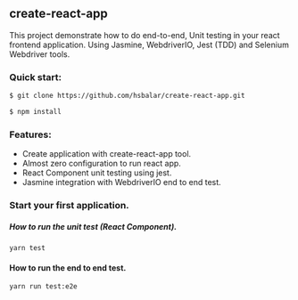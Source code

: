 ## create-react-app

This project demonstrate how to do end-to-end, Unit testing in your react frontend application. Using Jasmine, WebdriverIO, Jest (TDD) and Selenium Webdriver tools.

### Quick start:

```bash
$ git clone https://github.com/hsbalar/create-react-app.git

$ npm install

```

### Features:
 * Create application with create-react-app tool.
 * Almost zero configuration to run react app.
 * React Component unit testing using jest.
 * Jasmine integration with WebdriverIO end to end test.

### Start your first application.

##### How to run the unit test (React Component).

```yarn test```

#### How to run the end to end test.

```yarn run test:e2e```
